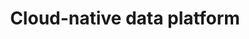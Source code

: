 ---
layout: page
title: Cloud-native data platform
description: ... for real-time algorithmic trading in energy markets
img: assets/img/4.jpg
redirect: https://www.linkedin.com/posts/jh91_dataday-algotrading-datadriven-activity-7064314524585078784-t6of
importance: 1
category: work
related_publications: true
---